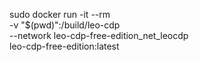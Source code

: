 sudo docker run -it --rm \
  -v "$(pwd)":/build/leo-cdp \
  --network leo-cdp-free-edition_net_leocdp \
  leo-cdp-free-edition:latest